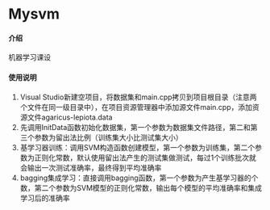 # Mysvm

#### 介绍
机器学习课设

#### 使用说明
1. Visual Studio新建空项目，将数据集和main.cpp拷贝到项目根目录（注意两个文件在同一级目录中），在项目资源管理器中添加源文件main.cpp，添加资源文件agaricus-lepiota.data
2. 先调用InitData函数初始化数据集，第一个参数为数据集文件路径，第二和第三个参数为留出法比例（训练集大小比测试集大小）
3. 基学习器训练：调用SVM构造函数创建模型，第一个参数为训练集，第二个参数为正则化常数，默认使用留出法产生的测试集做测试，每过1个训练批次就会输出一次测试准确率，最终得到平均准确率
4. bagging集成学习：直接调用bagging函数，第一个参数为产生基学习器的个数，第二个参数为SVM模型的正则化常数，输出每个模型的平均准确率和集成学习后的准确率
